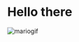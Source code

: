 # Hello there

![mariogif](https://user-images.githubusercontent.com/106872157/215724440-9460fed9-ff26-4884-8491-f13c228d4cb2.gif)
